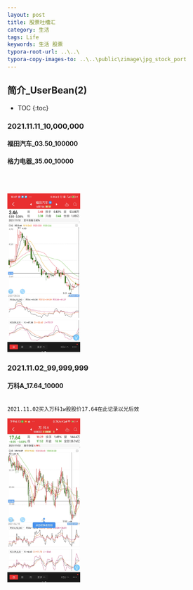 ```yaml
---
layout: post
title: 股票吐槽汇
category: 生活
tags: Life
keywords: 生活 股票
typora-root-url: ..\..\
typora-copy-images-to: ..\..\public\zimage\jpg_stock_port
---
```



## 简介_UserBean(2)
 * TOC
 {:toc}



### 2021.11.11_10,000,000

#### 福田汽车_03.50_100000

#### 格力电器_35.00_10000

```



```

<img src="/public/zimage/jpg_stock_port/2021.11.11_福田汽车-03.50-100000_格力电器-35.00-10000_10000000.jpg"  height="33%" width="33%"  >





### 2021.11.02_99,999,999

#### 万科A_17.64_10000

```

2021.11.02买入万科1w股股价17.64在此记录以光后效

```

<img src="/public/zimage/jpg_stock_port/2021.11.02_万科A-17.64-10000_99999999.jpg"  height="33%" width="33%"  >
